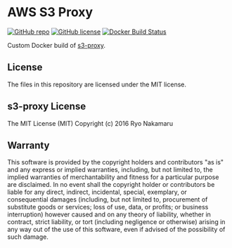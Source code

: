 # AWS S3 Proxy

[![GitHub repo](https://img.shields.io/badge/github-repo-blue.svg)](https://github.com/nalabelle/docker-s3-proxy)
[![GitHub license](https://img.shields.io/github/license/nalabelle/docker-s3-proxy.svg)](./LICENSE.txt)
[![Docker Build Status](https://img.shields.io/docker/build/nalabelle/s3-proxy.svg)](https://hub.docker.com/r/nalabelle/docker-s3-proxy)

Custom Docker build of [s3-proxy].

[s3-proxy]: https://github.com/pottava/aws-s3-proxy

## License

The files in this repository are licensed under the MIT license.

## s3-proxy License

The MIT License (MIT)
Copyright (c) 2016 Ryo Nakamaru

## Warranty

This software is provided by the copyright holders and contributors "as is" and
any express or implied warranties, including, but not limited to, the implied
warranties of merchantability and fitness for a particular purpose are
disclaimed. In no event shall the copyright holder or contributors be liable for
any direct, indirect, incidental, special, exemplary, or consequential damages
(including, but not limited to, procurement of substitute goods or services;
loss of use, data, or profits; or business interruption) however caused and on
any theory of liability, whether in contract, strict liability, or tort
(including negligence or otherwise) arising in any way out of the use of this
software, even if advised of the possibility of such damage.
